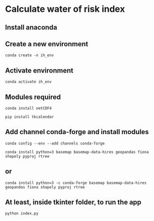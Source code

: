 # Calculate water of risk index

## Install anaconda

## Create a new environment
`conda create -n ih_env`

## Activate environment
`conda activate ih_env`

## Modules required
`conda install netCDF4`

`pip install tkcalendar`

## Add channel conda-forge and install modules
`conda config --env --add channels conda-forge`

`conda install python=3 basemap basemap-data-hires geopandas fiona shapely pyproj rtree`
## or
`conda install python=3 -c conda-forge basemap basemap-data-hires geopandas fiona shapely pyproj rtree`

## At least, inside tkinter folder, to run the app
`python index.py`